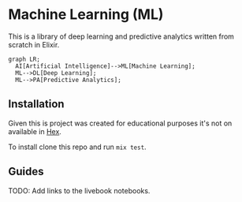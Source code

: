 # Machine Learning (ML)

This is a library of deep learning and predictive analytics written from scratch in Elixir.

```mermaid
graph LR;
  AI[Artificial Intelligence]-->ML[Machine Learning];
  ML-->DL[Deep Learning];
  ML-->PA[Predictive Analytics];
```

## Installation

Given this is project was created for educational purposes it's not on available in [Hex](https://hex.pm).

To install clone this repo and run `mix test`.

## Guides

TODO: Add links to the livebook notebooks.
